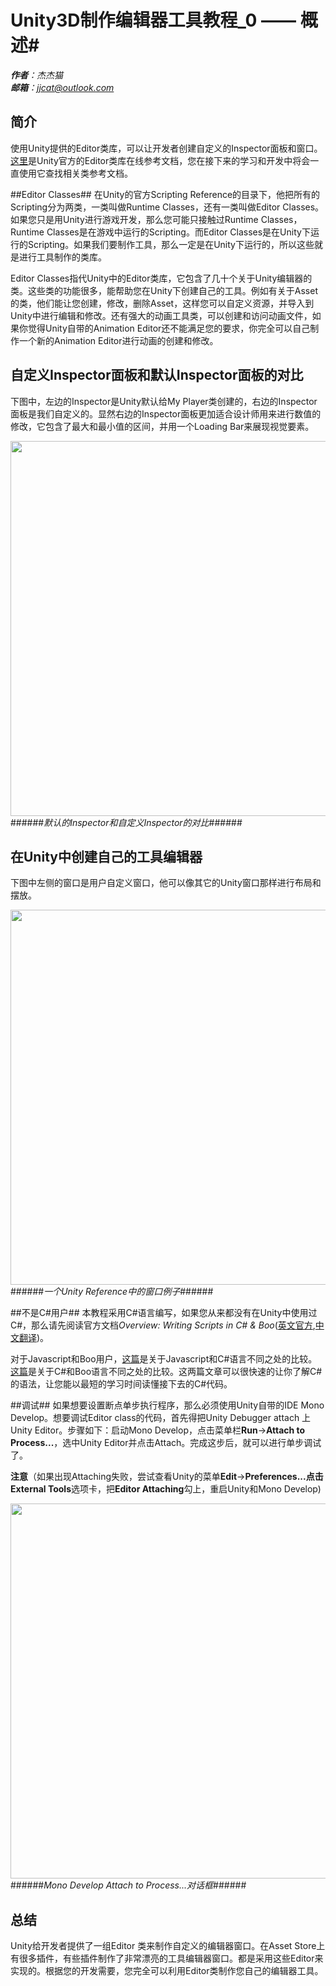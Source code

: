 # Unity3D制作编辑器工具教程_0 —— 概述#
***作者**：杰杰猫*<br>
***邮箱**：jjcat@outlook.com*

## 简介 ##
使用Unity提供的Editor类库，可以让开发者创建自定义的Inspector面板和窗口。[这里](http://docs.unity3d.com/Documentation/ScriptReference/20_class_hierarchy.Editor_Classes.html)是Unity官方的Editor类库在线参考文档，您在接下来的学习和开发中将会一直使用它查找相关类参考文档。

##Editor Classes##
在Unity的官方Scripting Reference的目录下，他把所有的Scripting分为两类，一类叫做Runtime Classes，还有一类叫做Editor Classes。如果您只是用Unity进行游戏开发，那么您可能只接触过Runtime Classes，Runtime Classes是在游戏中运行的Scripting。而Editor Classes是在Unity下运行的Scripting。如果我们要制作工具，那么一定是在Unity下运行的，所以这些就是进行工具制作的类库。

Editor Classes指代Unity中的Editor类库，它包含了几十个关于Unity编辑器的类。这些类的功能很多，能帮助您在Unity下创建自己的工具。例如有关于Asset的类，他们能让您创建，修改，删除Asset，这样您可以自定义资源，并导入到Unity中进行编辑和修改。还有强大的动画工具类，可以创建和访问动画文件，如果你觉得Unity自带的Animation Editor还不能满足您的要求，你完全可以自己制作一个新的Animation Editor进行动画的创建和修改。


## 自定义Inspector面板和默认Inspector面板的对比 ##
下图中，左边的Inspector是Unity默认给My Player类创建的，右边的Inspector面板是我们自定义的。显然右边的Inspector面板更加适合设计师用来进行数值的修改，它包含了最大和最小值的区间，并用一个Loading Bar来展现视觉要素。


<a href="http://imgur.com/kOdFc"><img width=600 src="http://i.imgur.com/kOdFc.png"  alt="" /></a>
######*默认的Inspector和自定义Inspector的对比*######

## 在Unity中创建自己的工具编辑器 ##
下图中左侧的窗口是用户自定义窗口，他可以像其它的Unity窗口那样进行布局和摆放。


<a href="http://imgur.com/6TaK1"><img width=600 src="http://i.imgur.com/6TaK1.jpg"  alt="" /></a>
######*一个Unity Reference中的窗口例子*######

##不是C#用户##
本教程采用C#语言编写，如果您从来都没有在Unity中使用过C#，那么请先阅读官方文档*Overview: Writing Scripts in C# & Boo*([英文官方](http://docs.unity3d.com/Documentation/ScriptReference/index.Writing_Scripts_in_Csharp_26_Boo.html),[中文翻译](http://game.ceeger.com/Script/Overview/Overview.Writing_Scripts_in_C.html))。

对于Javascript和Boo用户，[这篇](http://answers.unity3d.com/questions/12911/what-are-the-syntax-differences-in-c-and-javascrip.html)是关于Javascript和C#语言不同之处的比较。[这篇](http://boo.codehaus.org/Differences+with+Csharp)是关于C#和Boo语言不同之处的比较。这两篇文章可以很快速的让你了解C#的语法，让您能以最短的学习时间读懂接下去的C#代码。


##调试##
如果想要设置断点单步执行程序，那么必须使用Unity自带的IDE Mono Develop。想要调试Editor class的代码，首先得把Unity Debugger attach 上Unity Editor。步骤如下：启动Mono Develop，点击菜单栏**Run**->**Attach to Process...**，选中Unity Editor并点击Attach。完成这步后，就可以进行单步调试了。

**注意**（如果出现Attaching失败，尝试查看Unity的菜单**Edit**->**Preferences...**点击**External Tools**选项卡，把**Editor Attaching**勾上，重启Unity和Mono Develop)


<a href="http://imgur.com/VwRX3"><img  width=600 src="http://i.imgur.com/VwRX3.png" title="Hosted by imgur.com" alt="" /></a>
######*Mono Develop Attach to Process...对话框*######

## 总结 ##
Unity给开发者提供了一组Editor 类来制作自定义的编辑器窗口。在Asset Store上有很多插件，有些插件制作了非常漂亮的工具编辑器窗口。都是采用这些Editor来实现的。根据您的开发需要，您完全可以利用Editor类制作您自己的编辑器工具。

